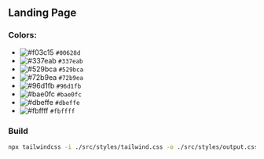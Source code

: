 ## Landing Page

### Colors:
- ![#f03c15](https://via.placeholder.com/15/00628d/000000?text=+) `#00628d`
- ![#337eab](https://via.placeholder.com/15/337eab/000000?text=+) `#337eab`
- ![#529bca](https://via.placeholder.com/15/529bca/000000?text=+) `#529bca`
- ![#72b9ea](https://via.placeholder.com/15/72b9ea/000000?text=+) `#72b9ea`
- ![#96d1fb](https://via.placeholder.com/15/96d1fb/000000?text=+) `#96d1fb`
- ![#bae0fc](https://via.placeholder.com/15/bae0fc/000000?text=+) `#bae0fc`
- ![#dbeffe](https://via.placeholder.com/15/dbeffe/000000?text=+) `#dbeffe`
- ![#fbffff](https://via.placeholder.com/15/fbffff/000000?text=+) `#fbffff`

### Build

```bash
npx tailwindcss -i ./src/styles/tailwind.css -o ./src/styles/output.css --watch
```